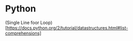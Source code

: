 # Python
(Single Line foor Loop)[https://docs.python.org/2/tutorial/datastructures.html#list-comprehensions]
